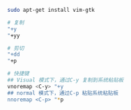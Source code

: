 
```bash
sudo apt-get install vim-gtk
```


```bash
# 复制
"+y
"+yy

# 剪切
"+dd
"+p

# 快捷键
## Visual 模式下，通过C-y 复制到系统粘贴板
vnoremap <C-y> "+y
## normal 模式下，通过C-p 粘贴系统粘贴板
nnoremap <C-p> "*p
```





